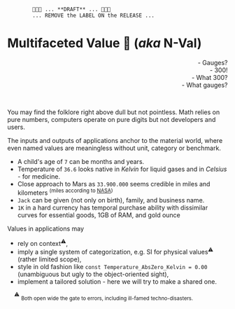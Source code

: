             🚧🚧🚧 ... **DRAFT** ... 🚧🚧🚧
            ... REMOVE the LABEL ON the RELEASE ...
# Multifaceted Value :diamond_shape_with_a_dot_inside: (_aka_ **N-Val**)

<div dir="rtl">?Gauges&nbsp;-</div>
<div dir="rtl">!300&nbsp;-</div>
<div dir="rtl">?What 300&nbsp;-</div>
<div dir="rtl">?What gauges&nbsp;-</div>
<p>&nbsp;</p>

 You may find the folklore right above dull but not pointless. Math relies on pure numbers, computers operate on pure digits but not developers and users.  
 
 The inputs and outputs of applications anchor to the material world, where even named values are meaningless without unit, category or benchmark. 

- A child's age of `7` can be months and years.
- Temperature of `36.6` looks native in _Kelvin_ for liquid gases and in _Celsius_ - for medicine.
- Close approach to Mars as `33.900.000` seems credible in miles and kilometers <sup>(miles according to [NASA](https://mars.nasa.gov/all-about-mars/night-sky/close-approach/))</sup>
- `Jack` can be given (not only on birth), family, and business name.
- `1K` in a hard currency has temporal purchase ability with dissimilar curves for essential goods, 1GB of RAM, and gold ounce

Values in applications may

 - rely on context<sup>:warning:</sup>,
 - imply a single system of categorization, e.g. SI for physical values<sup>:warning:</sup> (rather limited scope),
 - style in old fashion like `const Temperature_AbsZero_Kelvin = 0.00` (unambiguous but ugly to the object-oriented sight),
 - implement a tailored solution - here we will try to make a shared one.

&nbsp;&nbsp;&nbsp;&nbsp;<sup>:warning:</sup>&nbsp;<sub>Both open wide the gate to errors, including ill-famed techno-disasters.</sub>

